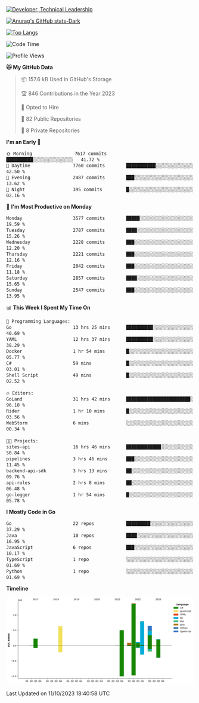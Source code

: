 <div>
  <a href="https://www.linkedin.com/in/arielpineiro/" target="_blank" rel="nofollow noopener noreferrer">
    <img src="https://img.shields.io/badge/-LinkedIn-%230077B5?style=for-the-badge&logo=linkedin&logoColor=white" alt="Developer, Technical Leadership" title="Ariel Piñeiro">
  </a>
</div>

[![Anurag's GitHub stats-Dark](https://github-readme-stats.vercel.app/api?username=arielsrv&show_icons=true&theme=dark#gh-dark-mode-only)](https://github.com/anuraghazra/github-readme-stats#gh-dark-mode-only)

[![Top Langs](https://github-readme-stats.vercel.app/api/top-langs/?username=arielsrv&layout=compact&langs_count=10&theme=dark#gh-dark-mode-only)](https://github.com/anuraghazra/github-readme-stats&theme=dark#gh-dark-mode-only)

<!--START_SECTION:waka-->
![Code Time](http://img.shields.io/badge/Code%20Time-134%20hrs%2036%20mins-blue)

![Profile Views](http://img.shields.io/badge/Profile%20Views-1-blue)

**🐱 My GitHub Data** 

> 📦 157.6 kB Used in GitHub's Storage 
 > 
> 🏆 846 Contributions in the Year 2023
 > 
> 💼 Opted to Hire
 > 
> 📜 82 Public Repositories 
 > 
> 🔑 8 Private Repositories 
 > 
**I'm an Early 🐤** 

```text
🌞 Morning                7617 commits        ██████████░░░░░░░░░░░░░░░   41.72 % 
🌆 Daytime                7760 commits        ███████████░░░░░░░░░░░░░░   42.50 % 
🌃 Evening                2487 commits        ███░░░░░░░░░░░░░░░░░░░░░░   13.62 % 
🌙 Night                  395 commits         █░░░░░░░░░░░░░░░░░░░░░░░░   02.16 % 
```
📅 **I'm Most Productive on Monday** 

```text
Monday                   3577 commits        █████░░░░░░░░░░░░░░░░░░░░   19.59 % 
Tuesday                  2787 commits        ████░░░░░░░░░░░░░░░░░░░░░   15.26 % 
Wednesday                2228 commits        ███░░░░░░░░░░░░░░░░░░░░░░   12.20 % 
Thursday                 2221 commits        ███░░░░░░░░░░░░░░░░░░░░░░   12.16 % 
Friday                   2042 commits        ███░░░░░░░░░░░░░░░░░░░░░░   11.18 % 
Saturday                 2857 commits        ████░░░░░░░░░░░░░░░░░░░░░   15.65 % 
Sunday                   2547 commits        ███░░░░░░░░░░░░░░░░░░░░░░   13.95 % 
```


📊 **This Week I Spent My Time On** 

```text
💬 Programming Languages: 
Go                       13 hrs 25 mins      ██████████░░░░░░░░░░░░░░░   40.69 % 
YAML                     12 hrs 37 mins      ██████████░░░░░░░░░░░░░░░   38.29 % 
Docker                   1 hr 54 mins        █░░░░░░░░░░░░░░░░░░░░░░░░   05.77 % 
C#                       59 mins             █░░░░░░░░░░░░░░░░░░░░░░░░   03.01 % 
Shell Script             49 mins             █░░░░░░░░░░░░░░░░░░░░░░░░   02.52 % 

🔥 Editors: 
GoLand                   31 hrs 42 mins      ████████████████████████░   96.10 % 
Rider                    1 hr 10 mins        █░░░░░░░░░░░░░░░░░░░░░░░░   03.56 % 
WebStorm                 6 mins              ░░░░░░░░░░░░░░░░░░░░░░░░░   00.34 % 

🐱‍💻 Projects: 
sites-api                16 hrs 46 mins      █████████████░░░░░░░░░░░░   50.84 % 
pipelines                3 hrs 46 mins       ███░░░░░░░░░░░░░░░░░░░░░░   11.45 % 
backend-api-sdk          3 hrs 13 mins       ██░░░░░░░░░░░░░░░░░░░░░░░   09.76 % 
api-rules                2 hrs 8 mins        ██░░░░░░░░░░░░░░░░░░░░░░░   06.48 % 
go-logger                1 hr 54 mins        █░░░░░░░░░░░░░░░░░░░░░░░░   05.78 % 
```

**I Mostly Code in Go** 

```text
Go                       22 repos            █████████░░░░░░░░░░░░░░░░   37.29 % 
Java                     10 repos            ████░░░░░░░░░░░░░░░░░░░░░   16.95 % 
JavaScript               6 repos             ███░░░░░░░░░░░░░░░░░░░░░░   10.17 % 
TypeScript               1 repo              ░░░░░░░░░░░░░░░░░░░░░░░░░   01.69 % 
Python                   1 repo              ░░░░░░░░░░░░░░░░░░░░░░░░░   01.69 % 
```



**Timeline**

![Lines of Code chart](https://raw.githubusercontent.com/arielsrv/arielsrv/main/assets/bar_graph.png)


 Last Updated on 11/10/2023 18:40:58 UTC
<!--END_SECTION:waka-->
